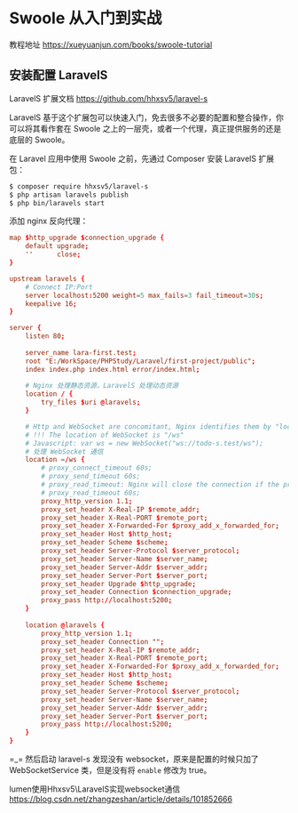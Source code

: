 # Swoole 从入门到实战
教程地址 https://xueyuanjun.com/books/swoole-tutorial           


## 安装配置 LaravelS
LaravelS 扩展文档 https://github.com/hhxsv5/laravel-s

LaravelS 基于这个扩展包可以快速入门，免去很多不必要的配置和整合操作，你可以将其看作套在 Swoole 之上的一层壳，或者一个代理，真正提供服务的还是底层的 Swoole。        

在 Laravel 应用中使用 Swoole 之前，先通过 Composer 安装 LaravelS 扩展包：
```sh
$ composer require hhxsv5/laravel-s
$ php artisan laravels publish
$ php bin/laravels start
```

添加 nginx 反向代理：
```conf
map $http_upgrade $connection_upgrade {
    default upgrade;
    ''      close;
}

upstream laravels {
    # Connect IP:Port
    server localhost:5200 weight=5 max_fails=3 fail_timeout=30s;
    keepalive 16;
}

server {
    listen 80;
    
    server_name lara-first.test;
    root "E:/WorkSpace/PHPStudy/Laravel/first-project/public";
    index index.php index.html error/index.html;
    
    # Nginx 处理静态资源，LaravelS 处理动态资源
    location / {
        try_files $uri @laravels;
    }

    # Http and WebSocket are concomitant, Nginx identifies them by "location"
    # !!! The location of WebSocket is "/ws"
    # Javascript: var ws = new WebSocket("ws://todo-s.test/ws");
    # 处理 WebSocket 通信
    location =/ws {
        # proxy_connect_timeout 60s;
        # proxy_send_timeout 60s;
        # proxy_read_timeout: Nginx will close the connection if the proxied server does not send data to Nginx in 60 seconds; At the same time, this close behavior is also affected by heartbeat setting of Swoole.
        # proxy_read_timeout 60s;
        proxy_http_version 1.1;
        proxy_set_header X-Real-IP $remote_addr;
        proxy_set_header X-Real-PORT $remote_port;
        proxy_set_header X-Forwarded-For $proxy_add_x_forwarded_for;
        proxy_set_header Host $http_host;
        proxy_set_header Scheme $scheme;
        proxy_set_header Server-Protocol $server_protocol;
        proxy_set_header Server-Name $server_name;
        proxy_set_header Server-Addr $server_addr;
        proxy_set_header Server-Port $server_port;
        proxy_set_header Upgrade $http_upgrade;
        proxy_set_header Connection $connection_upgrade;
        proxy_pass http://localhost:5200;
    }
    
    location @laravels {
        proxy_http_version 1.1;
        proxy_set_header Connection "";
        proxy_set_header X-Real-IP $remote_addr;
        proxy_set_header X-Real-PORT $remote_port;
        proxy_set_header X-Forwarded-For $proxy_add_x_forwarded_for;
        proxy_set_header Host $http_host;
        proxy_set_header Scheme $scheme;
        proxy_set_header Server-Protocol $server_protocol;
        proxy_set_header Server-Name $server_name;
        proxy_set_header Server-Addr $server_addr;
        proxy_set_header Server-Port $server_port;
        proxy_pass http://localhost:5200;
    }
}
```

=_= 然后启动 laravel-s 发现没有 websocket，原来是配置的时候只加了 WebSocketService 类，但是没有将 `enable` 修改为 true。        

lumen使用Hhxsv5\LaravelS实现websocket通信 https://blog.csdn.net/zhangzeshan/article/details/101852666
